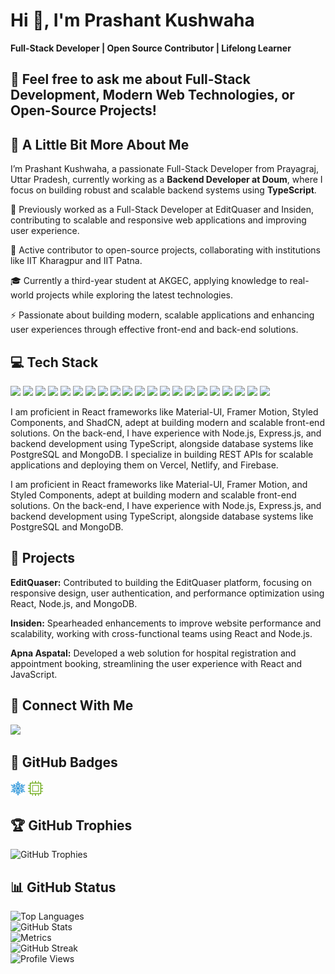 <h1>Hi 👋, I'm Prashant Kushwaha</h1>
<b>Full-Stack Developer | Open Source Contributor | Lifelong Learner</b>

<h2>💬 Feel free to ask me about Full-Stack Development, Modern Web Technologies, or Open-Source Projects!</h2> 

<h2>💫 A Little Bit More About Me</h2> 
<p>
I’m Prashant Kushwaha, a passionate Full-Stack Developer from Prayagraj, Uttar Pradesh, currently working as a <b>Backend Developer at Doum</b>, where I focus on building robust and scalable backend systems using <b>TypeScript</b>.
</p>
<p>
💼 Previously worked as a Full-Stack Developer at EditQuaser and Insiden, contributing to scalable and responsive web applications and improving user experience.
</p>
<p>
🚀 Active contributor to open-source projects, collaborating with institutions like IIT Kharagpur and IIT Patna.
</p>
<p>
🎓 Currently a third-year student at AKGEC, applying knowledge to real-world projects while exploring the latest technologies.
</p>
<p>
⚡ Passionate about building modern, scalable applications and enhancing user experiences through effective front-end and back-end solutions.
</p>

<h2>💻 Tech Stack</h2>
<p>
<img src="https://img.shields.io/badge/c-%2300599C.svg?style=for-the-badge&logo=c&logoColor=white" height="30px"> 
<img src="https://img.shields.io/badge/html5-%23E34F26.svg?style=for-the-badge&logo=html5&logoColor=white" height="30px"> 
<img src="https://img.shields.io/badge/css3-%231572B6.svg?style=for-the-badge&logo=css3&logoColor=white" height="30px"> 
<img src="https://img.shields.io/badge/bootstrap-%23563D7C.svg?style=for-the-badge&logo=bootstrap&logoColor=white" height="30px"> 
<img src="https://img.shields.io/badge/tailwindcss-%2306B6D4.svg?style=for-the-badge&logo=tailwind-css&logoColor=white" height="30px"> 
<img src="https://img.shields.io/badge/javascript-%23323330.svg?style=for-the-badge&logo=javascript&logoColor=%23F7DF1E" height="30px"> 
<img src="https://img.shields.io/badge/react-%2320232a.svg?style=for-the-badge&logo=react&logoColor=%2361DAFB" height="30px"> 
<img src="https://img.shields.io/badge/materialui-%230081CB.svg?style=for-the-badge&logo=mui&logoColor=white" height="30px"> 
<img src="https://img.shields.io/badge/framer%20motion-%23000000.svg?style=for-the-badge&logo=framer&logoColor=white" height="30px"> 
<img src="https://img.shields.io/badge/styled--components-%23DB7093.svg?style=for-the-badge&logo=styled-components&logoColor=white" height="30px"> 
<img src="https://img.shields.io/badge/shadcn-%23171717.svg?style=for-the-badge&logo=shadcn&logoColor=white" height="30px">
<img src="https://img.shields.io/badge/node.js-%23339933.svg?style=for-the-badge&logo=node.js&logoColor=white" height="30px"> 
<img src="https://img.shields.io/badge/express.js-%23404d59.svg?style=for-the-badge&logo=express&logoColor=%2361DAFB" height="30px"> 
<img src="https://img.shields.io/badge/rest%20api-%23000000.svg?style=for-the-badge&logo=restapi&logoColor=white" height="30px">
<img src="https://img.shields.io/badge/typescript-%23007ACC.svg?style=for-the-badge&logo=typescript&logoColor=white" height="30px"> 
<img src="https://img.shields.io/badge/git-%23F05033.svg?style=for-the-badge&logo=git&logoColor=white" height="30px"> 
<img src="https://img.shields.io/badge/mongodb-%2347A248.svg?style=for-the-badge&logo=mongodb&logoColor=white" height="30px"> 
<img src="https://img.shields.io/badge/postgresql-%23316192.svg?style=for-the-badge&logo=postgresql&logoColor=white" height="30px">
<img src="https://img.shields.io/badge/vercel-%23000000.svg?style=for-the-badge&logo=vercel&logoColor=white" height="30px">
<img src="https://img.shields.io/badge/netlify-%2300C7B7.svg?style=for-the-badge&logo=netlify&logoColor=white" height="30px">
<img src="https://img.shields.io/badge/firebase-%23FFCA28.svg?style=for-the-badge&logo=firebase&logoColor=black" height="30px">
</p>
<p>
I am proficient in React frameworks like Material-UI, Framer Motion, Styled Components, and ShadCN, adept at building modern and scalable front-end solutions. On the back-end, I have experience with Node.js, Express.js, and backend development using TypeScript, alongside database systems like PostgreSQL and MongoDB. I specialize in building REST APIs for scalable applications and deploying them on Vercel, Netlify, and Firebase.
</p>


<p>
I am proficient in React frameworks like Material-UI, Framer Motion, and Styled Components, adept at building modern and scalable front-end solutions. On the back-end, I have experience with Node.js, Express.js, and backend development using TypeScript, alongside database systems like PostgreSQL and MongoDB.
</p>

<h2>🚀 Projects</h2>
<p>
<b>EditQuaser:</b> Contributed to building the EditQuaser platform, focusing on responsive design, user authentication, and performance optimization using React, Node.js, and MongoDB.
</p>
<p>
<b>Insiden:</b> Spearheaded enhancements to improve website performance and scalability, working with cross-functional teams using React and Node.js.
</p>
<p>
<b>Apna Aspatal:</b> Developed a web solution for hospital registration and appointment booking, streamlining the user experience with React and JavaScript.
</p>

<h2>👥 Connect With Me</h2>
<p>
<a href="https://linkedin.com/in/prashant-kushwaha-0807a1255" target="_blank"> 
<img src="https://img.shields.io/badge/linkedin-%230077B5.svg?style=for-the-badge&logo=linkedin&logoColor=white" height="30px"> 
</a>
</p>

<h2>🌟 GitHub Badges</h2>
<p>
<img src="https://raw.githubusercontent.com/acervenky/animated-github-badges/master/assets/acbadge.gif" height="24px"> 
<img src="https://raw.githubusercontent.com/acervenky/animated-github-badges/master/assets/devbadge.gif" height="24px">
</p>

<h2>🏆 GitHub Trophies</h2>
<p>
<img src="https://github-profile-trophy.vercel.app/?username=kushwahaPrashant24&theme=onedark&no-frame=true&no-bg=true&margin-w=4" alt="GitHub Trophies">
</p>

<h2>📊 GitHub Status</h2>
<p>
<img src="https://github-readme-stats.vercel.app/api/top-langs?username=kushwahaPrashant24&show_icons=true&theme=react&layout=compact" alt="Top Languages"> 
<br> 
<img src="https://github-readme-stats.vercel.app/api?username=kushwahaPrashant24&theme=react&show_icons=true" alt="GitHub Stats"> 
<br> 
<img src="https://metrics.lecoq.io/kushwahaPrashant24?theme=react" alt="Metrics"> 
<br> 
<img src="https://github-readme-streak-stats.herokuapp.com/?user=kushwahaPrashant24&theme=react" alt="GitHub Streak"> 
<br> 
<img src="https://visitcount.itsvg.in/api?id=kushwahaPrashant24&label=Profile%20Views&color=12&icon=5&pretty=true&theme=react" alt="Profile Views">
</p>
